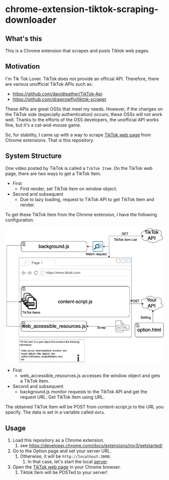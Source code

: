 # chrome-extension-tiktok-scraping-downloader

## What's this

This is a Chrome extension that scrapes and posts Tiktok web pages.

## Motivation

I'm Tik Tok Lover. TikTok does not provide an official API. Therefore, there are various unofficial TikTok APIs such as:

* https://github.com/davidteather/TikTok-Api
* https://github.com/drawrowfly/tiktok-scraper

These APIs are great OSSs that meet my needs. However, if the changes on the TikTok side (especially authentication) occurs, these OSSs will not work well. Thanks to the efforts of the OSS developers, the unofficial API works fine, but it's a cat-and-mouse game.

So, for stability, I came up with a way to scrape [TikTok web page](https://www.tiktok.com) from Chrome extensions. That is this repository.

## System Structure

One video posted by TikTok is called a `TikTok Item`.
On the TikTok web page, there are two ways to get a TikTok Item.

* First
    * First render, set TikTok Item on window object.
* Second and subsequent
    * Due to lazy loading, request to TikTok API to get TikTok Item and render.

To get these TikTok Item from the Chrome extension, I have the following configuration.

![overview](./overview.png)

* First
  * web_accessible_resources.js accesses the window object and gets a TikTok Item.
* Second and subsequent
  * background.js monitor requests to the TikTok API and get the request URL. Get TikTok Item using URL.

The obtained TikTok Item will be POST from content-script.js to the URL you specify. The data is set in a variable called `data`.

## Usage

1. Load this repository as a Chrome extension.
    1. see https://developer.chrome.com/docs/extensions/mv3/getstarted/
1. Go to the Option page and set your server URL.
    1. Otherwise, it will be `http://localhost:3000`.
        1. In that case, let's start the local [server](./server).
1. Open the [TikTok web page](https://www.tiktok.com) in your Chrome browser.
    1. Tiktok Item will be POSTed to your server!
